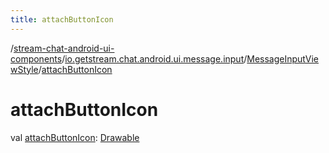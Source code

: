 ```yaml
---
title: attachButtonIcon
---
```

/[stream-chat-android-ui-components](../../index.md)/[io.getstream.chat.android.ui.message.input](../index.md)/[MessageInputViewStyle](index.md)/[attachButtonIcon](attachButtonIcon.md)  
  
  
  
# attachButtonIcon  
val [attachButtonIcon](attachButtonIcon.md): [Drawable](https://developer.android.com/reference/kotlin/android/graphics/drawable/Drawable.html)
